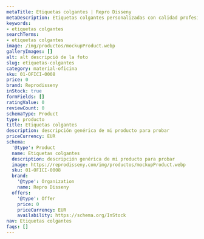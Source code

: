 ```yaml
---
metaTitle: Etiquetas colgantes | Repro Disseny
metaDescription: Etiquetas colgantes personalizadas con calidad profesional en Cataluña.
keywords:
- etiquetas colgantes
searchTerms:
- etiquetas colgantes
image: /img/productos/mockupProduct.webp
galleryImages: []
alt: alt descripció de la foto
slug: etiquetas-colgantes
category: material-oficina
sku: 01-OFICI-0008
price: 0
brand: Reprodisseny
inStock: true
formFields: []
ratingValue: 0
reviewCount: 0
schemaType: Product
type: producto
title: Etiquetas colgantes
description: descripción genérica de mi producto para probar
priceCurrency: EUR
schema:
  '@type': Product
  name: Etiquetas colgantes
  description: descripción genérica de mi producto para probar
  image: https://reprodisseny.com/img/productos/mockupProduct.webp
  sku: 01-OFICI-0008
  brand:
    '@type': Organization
    name: Repro Disseny
  offers:
    '@type': Offer
    price: 0
    priceCurrency: EUR
    availability: https://schema.org/InStock
nav: Etiquetas colgantes
faqs: []
---
```

